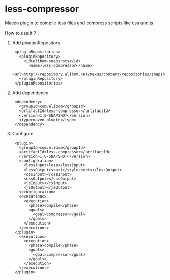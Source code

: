 less-compressor
===============

Maven plugin to compile less files and compress scripts like css and js


How to use it ? 

1) Add pluguinRepository

        <pluginRepositories>
          <pluginRepository>
            <id>elibom-snapshots</id>
              <name>less-compressor</name>
              <url>http://repository.elibom.net/nexus/content/repositories/snapshots</url>
          </pluginRepository> 
        </pluginRepositories>

2) Add dependency

        <dependency>
          <groupId>com.elibom</groupId>
          <artifactId>less-compressor</artifactId>
          <version>1.0-SNAPSHOT</version>
          <type>maven-plugin</type>
        </dependency>

3) Configure

        <plugin>
          <groupId>com.elibom</groupId>
          <artifactId>less-compressor</artifactId>
          <version>1.0-SNAPSHOT</version>
          <configuration>
            <lessInput>less</lessInput>
            <lessOutput>static/stylesheets</lessOutput>
            <cssInput></cssInput>
            <cssOutput></cssOutput>
            <jsInput></jsInput>
            <jsOutput></jsOutput>
          </configuration>
          <executions>
            <execution>
              <phase>compile</phase>
              <goals>
                <goal>compressor</goal>
              </goals>
            </execution>
          </executions>
        </plugin>
          <executions>
            <execution>
              <phase>compile</phase>
              <goals>
                <goal>compressor</goal>
              </goals>
            </execution>
          </executions>
        </plugin>
